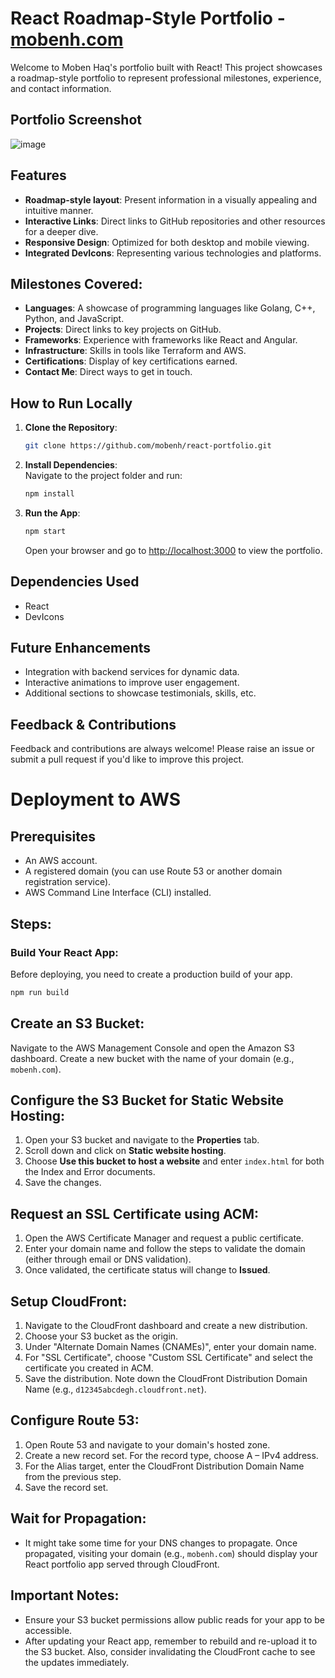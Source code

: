 # React Roadmap-Style Portfolio - [mobenh.com](https://mobenh.com) 

Welcome to Moben Haq's portfolio built with React! This project showcases a roadmap-style portfolio to represent professional milestones, experience, and contact information.

## Portfolio Screenshot
![image](https://github.com/mobenh/react-portfolio/assets/96225596/b4936991-1960-4ae2-a627-6476a219ad4c)


## Features

- **Roadmap-style layout**: Present information in a visually appealing and intuitive manner.
- **Interactive Links**: Direct links to GitHub repositories and other resources for a deeper dive.
- **Responsive Design**: Optimized for both desktop and mobile viewing.
- **Integrated DevIcons**: Representing various technologies and platforms.

## Milestones Covered:

- **Languages**: A showcase of programming languages like Golang, C++, Python, and JavaScript.
- **Projects**: Direct links to key projects on GitHub.
- **Frameworks**: Experience with frameworks like React and Angular.
- **Infrastructure**: Skills in tools like Terraform and AWS.
- **Certifications**: Display of key certifications earned.
- **Contact Me**: Direct ways to get in touch.

## How to Run Locally

1. **Clone the Repository**:

    ```bash
    git clone https://github.com/mobenh/react-portfolio.git
    ```

2. **Install Dependencies**:  
    Navigate to the project folder and run:

    ```bash
    npm install
    ```

3. **Run the App**:

    ```bash
    npm start
    ```

    Open your browser and go to [http://localhost:3000](http://localhost:3000) to view the portfolio.

## Dependencies Used

- React
- DevIcons

## Future Enhancements

- Integration with backend services for dynamic data.
- Interactive animations to improve user engagement.
- Additional sections to showcase testimonials, skills, etc.

## Feedback & Contributions

Feedback and contributions are always welcome! Please raise an issue or submit a pull request if you'd like to improve this project.

# Deployment to AWS

## Prerequisites
- An AWS account.
- A registered domain (you can use Route 53 or another domain registration service).
- AWS Command Line Interface (CLI) installed.

## Steps:

### Build Your React App:
Before deploying, you need to create a production build of your app.
```bash
npm run build
```
## Create an S3 Bucket:
Navigate to the AWS Management Console and open the Amazon S3 dashboard. Create a new bucket with the name of your domain (e.g., `mobenh.com`).

## Configure the S3 Bucket for Static Website Hosting:
1. Open your S3 bucket and navigate to the **Properties** tab.
2. Scroll down and click on **Static website hosting**.
3. Choose **Use this bucket to host a website** and enter `index.html` for both the Index and Error documents.
4. Save the changes.


## Request an SSL Certificate using ACM:

1. Open the AWS Certificate Manager and request a public certificate.
2. Enter your domain name and follow the steps to validate the domain (either through email or DNS validation).
3. Once validated, the certificate status will change to **Issued**.

## Setup CloudFront:

1. Navigate to the CloudFront dashboard and create a new distribution.
2. Choose your S3 bucket as the origin.
3. Under "Alternate Domain Names (CNAMEs)", enter your domain name.
4. For "SSL Certificate", choose "Custom SSL Certificate" and select the certificate you created in ACM.
5. Save the distribution. Note down the CloudFront Distribution Domain Name (e.g., `d12345abcdegh.cloudfront.net`).

## Configure Route 53:

1. Open Route 53 and navigate to your domain's hosted zone.
2. Create a new record set. For the record type, choose A – IPv4 address.
3. For the Alias target, enter the CloudFront Distribution Domain Name from the previous step.
4. Save the record set.

## Wait for Propagation:

- It might take some time for your DNS changes to propagate. Once propagated, visiting your domain (e.g., `mobenh.com`) should display your React portfolio app served through CloudFront.

## Important Notes:

- Ensure your S3 bucket permissions allow public reads for your app to be accessible.
- After updating your React app, remember to rebuild and re-upload it to the S3 bucket. Also, consider invalidating the CloudFront cache to see the updates immediately.
